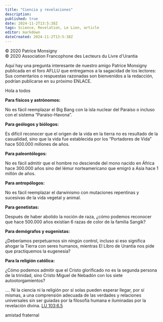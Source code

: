 ```yaml
---
title: "Ciencia y revelaciones"
description: 
published: true
date: 2024-11-2T13:5:38Z
tags: Science, Revelation, Le Lien, article
editor: markdown
dateCreated: 2024-11-2T13:5:38Z
---
```


<p class="v-card v-sheet theme--gris claro aclarar-3 px-2">© 2020 Patrice Monsigny<br>© 2020 Association Francophone des Lecteurs du Livre d'Urantia</p>


Aquí hay una pregunta interesante de nuestro amigo Patrice Monsigny publicada en el foro AFLLU que entregamos a la sagacidad de los lectores: Sus comentarios o respuestas razonadas son bienvenidos a la redacción, podrían publicarse en su próximo ENLACE.

Hola a todos

**Para físicos y astrónomos:**

No es fácil reemplazar el Big Bang con la isla nuclear del Paraíso o incluso con el sistema “Paraíso-Havona”.

**Para geólogos y biólogos:**

Es difícil reconocer que el origen de la vida en la tierra no es resultado de la casualidad, sino que la vida fue establecida por los “Portadores de Vida” hace 500.000 millones de años.

**Para paleontólogos:**

No es fácil admitir que el hombre no desciende del mono nacido en África hace 300.000 años sino del lémur norteamericano que emigró a Asia hace 1 millón de años.

**Para antropólogos:**

No es fácil reemplazar el darwinismo con mutaciones repentinas y sucesivas de la vida vegetal y animal.

**Para genetistas:**

Después de haber abolido la noción de raza, ¿cómo podemos reconocer que hace 500.000 años existían 6 razas de color de la familia Sangik?

**Para demógrafos y eugenistas:**

¿Deberíamos perpetuarnos sin ningún control, incluso si eso significa ahogar la Tierra con seres humanos, mientras El Libro de Urantia nos pide que practiquemos la eugenesia?

**Para la religión católica:**

¿Cómo podemos admitir que el Cristo glorificado no es la segunda persona de la trinidad, sino Cristo Miguel de Nebadón con los siete autootorgamientos?

.... Ni la ciencia ni la religión por sí solas pueden esperar llegar, por sí mismas, a una comprensión adecuada de las verdades y relaciones universales sin ser guiadas por la filosofía humana e iluminadas por la revelación divina. [LU 103:6.5](/es/The_Urantia_Book/103#p6_5)

amistad fraternal



